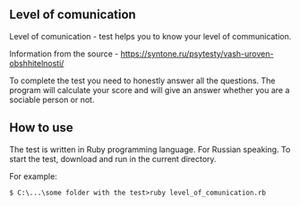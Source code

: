 ## Level of comunication
Level of comunication - test helps you to know your level of communication. 

Information from the source - https://syntone.ru/psytesty/vash-uroven-obshhitelnosti/

To complete the test you need to honestly answer all the questions. The program will calculate your score and will give an answer whether you are a sociable person or not.

## How to use
The test is written in Ruby programming language. For Russian speaking.
To start the test, download and run in the current directory.

For example:

```
$ C:\...\some folder with the test>ruby level_of_comunication.rb
```
